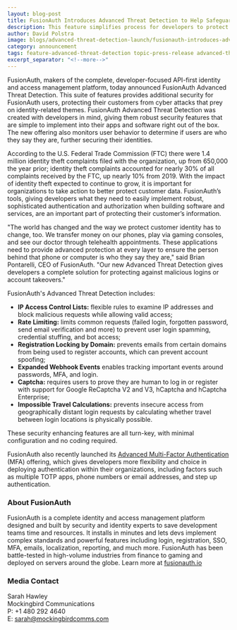 ```yaml
---
layout: blog-post
title: FusionAuth Introduces Advanced Threat Detection to Help Safeguard User Identity
description: This feature simplifies process for developers to protect against malicious logins and account takeovers.
author: David Polstra
image: blogs/advanced-threat-detection-launch/fusionauth-introduces-advanced-threat-detection-to-help-safeguard-user-identity-header-image.png
category: announcement
tags: feature-advanced-threat-detection topic-press-release advanced-threat-detection press-release
excerpt_separator: "<!--more-->"
---
```


FusionAuth, makers of the complete, developer-focused API-first identity and access management platform, today announced FusionAuth Advanced Threat Detection. This suite of features provides additional security for FusionAuth users, protecting their customers from cyber attacks that prey on identity-related themes. FusionAuth Advanced Threat Detection was created with developers in mind, giving them robust security features that are simple to implement into their apps and software right out of the box. The new offering also monitors user behavior to determine if users are who they say they are, further securing their identities.

<!--more-->

According to the U.S. Federal Trade Commission (FTC) there were 1.4 million identity theft complaints filed with the organization, up from 650,000 the year prior; identity theft complaints accounted for nearly 30% of all complaints received by the FTC, up nearly 10% from 2019. With the impact of identity theft expected to continue to grow, it is important for organizations to take action to better protect customer data. FusionAuth’s tools, giving developers what they need to easily implement robust, sophisticated authentication and authorization when building software and services, are an important part of protecting their customer’s information.

"The world has changed and the way we protect customer identity has to change, too. We transfer money on our phones, play via gaming consoles, and see our doctor through telehealth appointments. These applications need to provide advanced  protection at every layer to ensure the person behind that phone or computer is who they say they are," said Brian Pontarelli, CEO of FusionAuth. "Our new Advanced Threat Detection gives developers a complete solution for protecting against malicious logins or account takeovers."

FusionAuth's Advanced Threat Detection includes:

* **IP Access Control Lists:** flexible rules to examine IP addresses and block malicious requests while allowing valid access;   
* **Rate Limiting:** limits common requests (failed login, forgotten password, send email verification and more) to prevent user login spamming, credential stuffing, and bot access;
* **Registration Locking by Domain:** prevents emails from certain domains from being used to register accounts, which can prevent account spoofing; 
* **Expanded Webhook Events** enables tracking important events around passwords, MFA, and login.
* **Captcha:** requires users to prove they are human to log in or register with support for Google ReCaptcha V2 and V3, hCaptcha and hCaptcha Enterprise;
* **Impossible Travel Calculations:** prevents insecure access from geographically distant login requests by calculating whether travel between login locations is physically possible. 


These security enhancing features are all turn-key, with minimal configuration and no coding required.

FusionAuth also recently launched its [Advanced Multi-Factor Authentication](/docs/v1/tech/apis/two-factor) (MFA) offering, which gives developers more flexibility and choice in deploying authentication within their organizations, including factors such as multiple TOTP apps, phone numbers or email addresses, and step up authentication.

### About FusionAuth

FusionAuth is a complete identity and access management platform designed and built by security and identity experts to save development teams time and resources. It installs in minutes and lets devs implement complex standards and powerful features including login, registration, SSO, MFA, emails, localization, reporting, and much more. FusionAuth has been battle-tested in high-volume industries from finance to gaming and deployed on servers around the globe. Learn more at [fusionauth.io](/) 

### Media Contact

Sarah Hawley  
Mockingbird Communications  
P: +1 480 292 4640  
E: sarah@mockingbirdcomms.com

